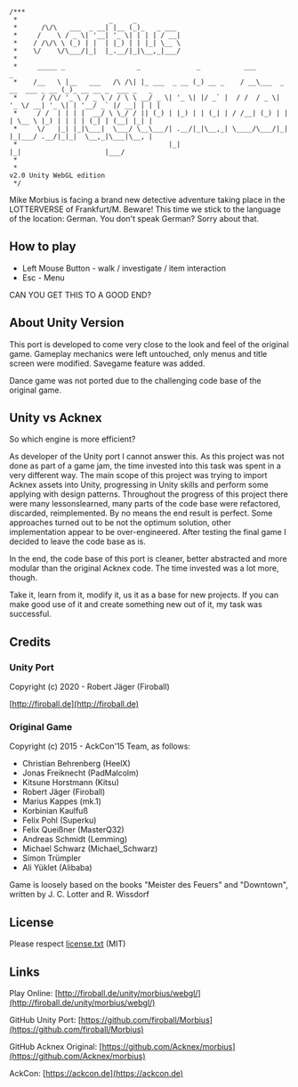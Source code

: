 ﻿```
/***
 *                       _     _
 *      /\/\   ___  _ __| |__ (_)_   _ ___
 *     /    \ / _ \| '__| '_ \| | | | / __|
 *    / /\/\ \ (_) | |  | |_) | | |_| \__ \
 *    \/    \/\___/|_|  |_.__/|_|\__,_|___/
 *
 *     _____ _                  _              _           ___                      _
 *    /__   \ |__   ___   /\ /\| |_ ___  _ __ (_) __ _    / __\___  _ __  ___ _ __ (_)_ __ __ _  ___ _   _
 *      / /\/ '_ \ / _ \ / / \ \ __/ _ \| '_ \| |/ _` |  / /  / _ \| '_ \/ __| '_ \| | '__/ _` |/ __| | | |
 *     / /  | | | |  __/ \ \_/ / || (_) | |_) | | (_| | / /__| (_) | | | \__ \ |_) | | | | (_| | (__| |_| |
 *     \/   |_| |_|\___|  \___/ \__\___/| .__/|_|\__,_| \____/\___/|_| |_|___/ .__/|_|_|  \__,_|\___|\__, |
 *                                      |_|                                  |_|                     |___/
 *
 *                                                                                 v2.0 Unity WebGL edition
 */
```

Mike Morbius is facing a brand new detective adventure taking place in the LOTTERVERSE of Frankfurt/M.
Beware! This time we stick to the language of the location: German.
You don't speak German? Sorry about that.

## How to play

* Left Mouse Button - walk / investigate / item interaction
* Esc               - Menu

CAN YOU GET THIS TO A GOOD END?


## About Unity Version

This port is developed to come very close to the look and feel of the original game. 
Gameplay mechanics were left untouched, only menus and title screen were modified.
Savegame feature was added.

Dance game was not ported due to the challenging code base of the original game.

## Unity vs Acknex

So which engine is more efficient?

As developer of the Unity port I cannot answer this. As this project was not done as part of a game jam, the time invested into this task was spent in a very different way.
The main scope of this project was trying to import Acknex assets into Unity, progressing in Unity skills and perform some applying with design patterns.
Throughout the progress of this project there were many lessonslearned, many parts of the code base were refactored, discarded, reimplemented.
By no means the end result is perfect. Some approaches turned out to be not the optimum solution, other implementation appear to be over-engineered. 
After testing the final game I decided to leave the code base as is.

In the end, the code base of this port is cleaner, better abstracted and more modular than the original Acknex code. The time invested was a lot more, though.

Take it, learn from it, modify it, us it as a base for new projects.
If you can make good use of it and create something new out of it, my task was successful.


## Credits

### Unity Port

Copyright (c) 2020 - Robert Jäger (Firoball)

[http://firoball.de](http://firoball.de)

### Original Game

Copyright (c) 2015 - AckCon'15 Team, as follows:

* Christian Behrenberg (HeelX)
* Jonas Freiknecht (PadMalcolm)
* Kitsune Horstmann (Kitsu)
* Robert Jäger (Firoball)
* Marius Kappes (mk.1)
* Korbinian Kaulfuß
* Felix Pohl (Superku)
* Felix Queißner (MasterQ32)
* Andreas Schmidt (Lemming)
* Michael Schwarz (Michael_Schwarz)
* Simon Trümpler
* Ali Yüklet (Alibaba)

Game is loosely based on the books "Meister des Feuers" and "Downtown",
written by J. C. Lotter and R. Wissdorf


## License

Please respect [license.txt](license.txt) (MIT)


## Links

Play Online: [http://firoball.de/unity/morbius/webgl/](http://firoball.de/unity/morbius/webgl/)

GitHub Unity Port: [https://github.com/firoball/Morbius](https://github.com/firoball/Morbius)

GitHub Acknex Original: [https://github.com/Acknex/morbius](https://github.com/Acknex/morbius)

AckCon: [https://ackcon.de](https://ackcon.de)
